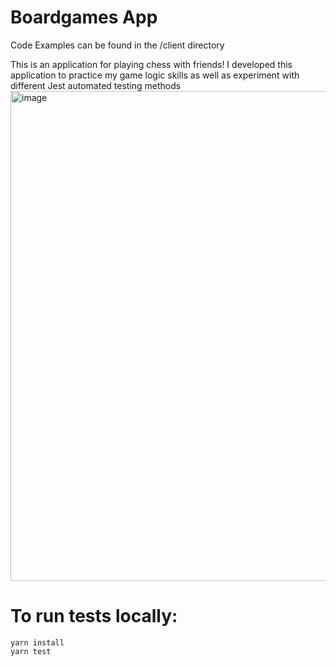 # Boardgames App

Code Examples can be found in the /client directory

This is an application for playing chess with friends! I developed this application to practice my game logic skills as well as experiment with different Jest automated testing methods
<img width="784" alt="image" src="https://github.com/jctbog9/boardgames/assets/41226602/bf0da6af-e12d-4115-a7d8-2ce473a8b757">

# To run tests locally:
```
yarn install
yarn test
```

